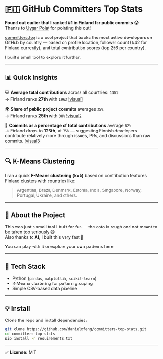 # 🇫🇮 GitHub Committers Top Stats

**Found out earlier that I ranked #1 in Finland for public commits 😜**  
Thanks to [Uygar Polat](https://github.com/uygarpolat) for pointing this out!

[committers.top](https://committers.top/) is a cool project that tracks the most active developers on GitHub by country — based on profile location, follower count (≥42 for Finland currently), and total contribution scores (top 256 per country).

I built a small tool to explore it further.

---

## 📊 Quick Insights

💻 **Average total contributions** across all countries: `1301`  
→ Finland ranks **27th** with `1963`
[!visual1](./visual/1.png)


🌍 **Share of public project commits** averages `35%`  
→ Finland ranks **25th** with `38%`
[!visual2](./visual/2.png)

🧩 **Commits as a percentage of total contributions** average `82%`  
→ Finland drops to **126th**, at `75%` — suggesting Finnish developers contribute relatively more through issues, PRs, and discussions than raw commits.
[!visual3](./visual/3.png)

---

## 🔍 K-Means Clustering

I ran a quick **K-Means clustering (k=5)** based on contribution features.  
Finland clusters with countries like:

> Argentina, Brazil, Denmark, Estonia, India, Singapore, Norway, Portugal, Ukraine, and others.

---

## 🧠 About the Project

This was just a small tool I built for fun — the data is rough and not meant to be taken too seriously 😄  
Also thanks to **AI**, I built this very fast 🤖  

You can play with it or explore your own patterns here.

---

## 🧰 Tech Stack

- Python (`pandas`, `matplotlib`, `scikit-learn`)
- K-Means clustering for pattern grouping
- Simple CSV-based data pipeline

---

## 💡 Install


Clone the repo and install dependencies:

```bash
git clone https://github.com/danielxfeng/committers-top-stats.git
cd committers-top-stats
pip install -r requirements.txt
```

---

✅ **License:** MIT
